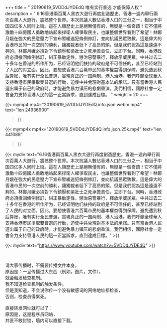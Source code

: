 +++
title = " 20190619_5VDDdJYDEdQ 唯有实行普选 才能保障人权 "
description = " 6.16香港兩百萬人黑衣大遊行再度創造歷史。香港一週內舉行兩次百萬人大遊行，震撼整个世界。本次抗議人數佔香港人口的三分之一，相当于中国四亿多人同时上街。這在人類歷史上是絕無僅有的，無疑是一個奇蹟！它不僅將激勵十四億國人勇敢地站起來捍衛人權爭取民主，也讓整個世界看到了希望！林鄭月娥在強大的民意壓力下宣布暫緩逃犯條例修訂，並向抗議民眾致歉。這是偉大的香港市民的一次空前的勝利，讓獨裁者低下了高昂的頭。但是我們認為這是遠遠不夠的。林鄭月娥必須對下令鎮壓和梁壯士之死承擔責任，立即下台。同時，香港政府必須撤回條例修訂，糾正暴動定性，懲治惡警暴行，釋放示威民眾。中共过去二十多年在香港的所作所为，已经证明他们扶持的政府是不可信任的，甚至已经站到了人民的对立面。因此，要想使香港六百萬市民的基本權益得到保障，避免遭到秋后算账，唯有实行全民普選，實現真正的一国两制、港人治港。我們呼籲全球華人支持香港市民爭取雙普選的行動，迫使中共兌現對基本法的承諾。只有當香港人民選出属于自己的政府時，才能避免暴力镇压的悲劇重演。我們相信，國際社會一定會全力支持香港人民的這一正當訴求，直到達成目標。 "
weight = 20
+++

{{< mymp4 mp4="20190619_5VDDdJYDEdQ.info.json.webm.mp4" 
text="len 24936900"
>}}

{{< mymp4x  mp4x="20190619_5VDDdJYDEdQ.info.json.25k.mp4"
text="len 441088"
>}}


{{< mydiv text="6.16香港兩百萬人黑衣大遊行再度創造歷史。香港一週內舉行兩次百萬人大遊行，震撼整个世界。本次抗議人數佔香港人口的三分之一，相当于中国四亿多人同时上街。這在人類歷史上是絕無僅有的，無疑是一個奇蹟！它不僅將激勵十四億國人勇敢地站起來捍衛人權爭取民主，也讓整個世界看到了希望！林鄭月娥在強大的民意壓力下宣布暫緩逃犯條例修訂，並向抗議民眾致歉。這是偉大的香港市民的一次空前的勝利，讓獨裁者低下了高昂的頭。但是我們認為這是遠遠不夠的。林鄭月娥必須對下令鎮壓和梁壯士之死承擔責任，立即下台。同時，香港政府必須撤回條例修訂，糾正暴動定性，懲治惡警暴行，釋放示威民眾。中共过去二十多年在香港的所作所为，已经证明他们扶持的政府是不可信任的，甚至已经站到了人民的对立面。因此，要想使香港六百萬市民的基本權益得到保障，避免遭到秋后算账，唯有实行全民普選，實現真正的一国两制、港人治港。我們呼籲全球華人支持香港市民爭取雙普選的行動，迫使中共兌現對基本法的承諾。只有當香港人民選出属于自己的政府時，才能避免暴力镇压的悲劇重演。我們相信，國際社會一定會全力支持香港人民的這一正當訴求，直到達成目標。" >}}
<br>

{{< mydiv text="https://www.youtube.com/watch?v=5VDDdJYDEdQ" >}}


<br>

请大家传播时，不需要传播文件本身，<br>
原因是：一旦传播过大东西（例如，图片，文件），<br>
就会触发检查机制。<br>
我不知道检查机制的触发条件。<br>
但是我知道，不会说你传一个没有敏感词的网络地址都检查，<br>
否则，检查员得累死。<br><br>
直接转发网址就可以了：<br>
原因是，这是程序员网站，<br>
共匪不敢封锁，墙内可以直接下载。


